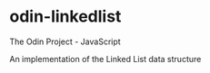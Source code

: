 # odin-linkedlist
The Odin Project - JavaScript

An implementation of the Linked List data structure